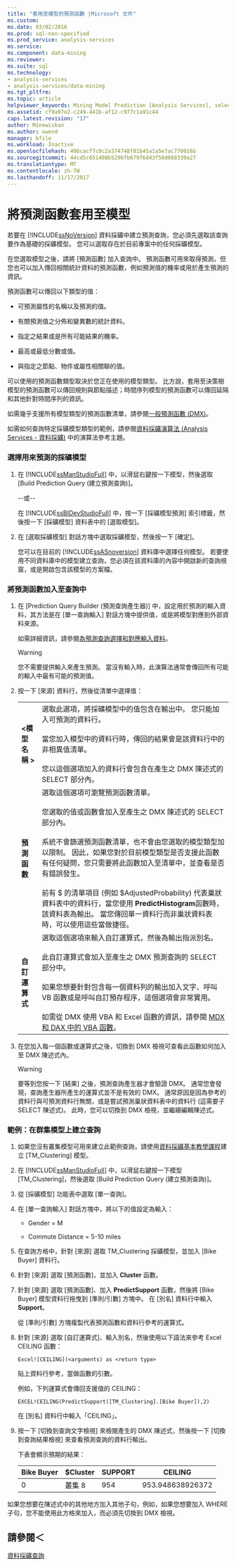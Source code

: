 ```yaml
---
title: "套用至模型的預測函數 |Microsoft 文件"
ms.custom: 
ms.date: 03/02/2016
ms.prod: sql-non-specified
ms.prod_service: analysis-services
ms.service: 
ms.component: data-mining
ms.reviewer: 
ms.suite: sql
ms.technology:
- analysis-services
- analysis-services/data-mining
ms.tgt_pltfrm: 
ms.topic: article
helpviewer_keywords: Mining Model Prediction [Analysis Services], selecting mining models
ms.assetid: cf9a97e2-c249-441b-af12-c977c1a91c44
caps.latest.revision: "17"
author: Minewiskan
ms.author: owend
manager: kfile
ms.workload: Inactive
ms.openlocfilehash: 496cacf7c8c2a374748f81b45a1a5e7ac770016b
ms.sourcegitcommit: 44cd5c651488b5296fb679f6d43f50d068339a27
ms.translationtype: MT
ms.contentlocale: zh-TW
ms.lasthandoff: 11/17/2017
---
```

# <a name="apply-prediction-functions-to-a-model"></a>將預測函數套用至模型
  若要在 [!INCLUDE[ssNoVersion](../../includes/ssnoversion-md.md)] 資料採礦中建立預測查詢，您必須先選取該查詢要作為基礎的採礦模型。 您可以選取存在於目前專案中的任何採礦模型。  
  
 在您選取模型之後，請將 [預測函數] 加入查詢中。 預測函數可用來取得預測，但您也可以加入傳回相關統計資料的預測函數，例如預測值的機率或用於產生預測的資訊。  
  
 預測函數可以傳回以下類型的值：  
  
-   可預測屬性的名稱以及預測的值。  
  
-   有關預測值之分佈和變異數的統計資料。  
  
-   指定之結果或是所有可能結果的機率。  
  
-   最高或最低分數或值。  
  
-   與指定之節點、物件或屬性相關聯的值。  
  
 可以使用的預測函數類型取決於您正在使用的模型類型。 比方說，套用至決策樹模型的預測函數可以傳回規則與節點描述；時間序列模型的預測函數可以傳回延隔和其他針對時間序列的資訊。  
  
 如需幾乎支援所有模型類型的預測函數清單，請參閱[一般預測函數 &#40;DMX)](../../dmx/general-prediction-functions-dmx.md)。  
  
 如需如何查詢特定採礦模型類型的範例，請參閱[資料採礦演算法 &#40;Analysis Services - 資料採礦&#41;](../../analysis-services/data-mining/data-mining-algorithms-analysis-services-data-mining.md) 中的演算法參考主題。  
  
### <a name="choose-a-mining-model-to-use-for-prediction"></a>選擇用來預測的採礦模型  
  
1.  在 [!INCLUDE[ssManStudioFull](../../includes/ssmanstudiofull-md.md)] 中，以滑鼠右鍵按一下模型，然後選取 [Build Prediction Query (建立預測查詢)]。  
  
     --或--  
  
     在 [!INCLUDE[ssBIDevStudioFull](../../includes/ssbidevstudiofull-md.md)] 中，按一下 [採礦模型預測] 索引標籤，然後按一下 [採礦模型] 資料表中的 [選取模型]。  
  
2.  在 [選取採礦模型] 對話方塊中選取採礦模型，然後按一下 [確定]。  
  
     您可以在目前的 [!INCLUDE[ssASnoversion](../../includes/ssasnoversion-md.md)] 資料庫中選擇任何模型。 若要使用不同資料庫中的模型建立查詢，您必須在該資料庫的內容中開啟新的查詢視窗，或是開啟包含該模型的方案檔。  
  
### <a name="add-prediction-functions-to-a-query"></a>將預測函數加入至查詢中  
  
1.  在 [Prediction Query Builder (預測查詢產生器)] 中，設定用於預測的輸入資料，其方法是在 [單一查詢輸入] 對話方塊中提供值，或是將模型對應到外部資料來源。  
  
     如需詳細資訊，請參閱[為預測查詢選擇和對應輸入資料](../../analysis-services/data-mining/choose-and-map-input-data-for-a-prediction-query.md)。  
  
    > [!WARNING]  
    >  您不需要提供輸入來產生預測。 當沒有輸入時，此演算法通常會傳回所有可能的輸入中最有可能的預測值。  
  
2.  按一下 [來源] 資料行，然後從清單中選擇值：  
  
    |||  
    |-|-|  
    |**\<模型名稱 >**|選取此選項，將採礦模型中的值包含在輸出中。 您只能加入可預測的資料行。<br /><br /> 當您加入模型中的資料行時，傳回的結果會是該資料行中的非相異值清單。<br /><br /> 您以這個選項加入的資料行會包含在產生之 DMX 陳述式的 SELECT 部分內。|  
    |**預測函數**|選取這個選項可瀏覽預測函數清單。<br /><br /> 您選取的值或函數會加入至產生之 DMX 陳述式的 SELECT 部分內。<br /><br /> 系統不會篩選預測函數清單，也不會由您選取的模型類型加以限制。 因此，如果您對於目前模型類型是否支援此函數有任何疑問，您只需要將此函數加入至清單中，並查看是否有錯誤發生。<br /><br /> 前有 $ 的清單項目 (例如 $AdjustedProbability) 代表巢狀資料表中的資料行，當您使用 **PredictHistogram**函數時，該資料表為輸出。 當您傳回單一資料行而非巢狀資料表時，可以使用這些當做捷徑。|  
    |**自訂運算式**|選取這個選項來輸入自訂運算式，然後為輸出指派別名。<br /><br /> 此自訂運算式會加入至產生之 DMX 預測查詢的 SELECT 部分中。<br /><br /> 如果您想要針對包含每一個資料列的輸出加入文字、呼叫 VB 函數或是呼叫自訂預存程序，這個選項會非常實用。<br /><br /> 如需從 DMX 使用 VBA 和 Excel 函數的資訊，請參閱 [MDX 和 DAX 中的 VBA 函數](../../mdx/vba-functions-in-mdx-and-dax.md)。|  
  
3.  在您加入每一個函數或運算式之後，切換到 DMX 檢視可查看此函數如何加入至 DMX 陳述式內。  
  
    > [!WARNING]  
    >  要等到您按一下 [結果] 之後，預測查詢產生器才會驗證 DMX。 通常您會發現，查詢產生器所產生的運算式並不是有效的 DMX。 通常原因是因為參考的資料行與可預測資料行無關，或是嘗試預測巢狀資料表中的資料行 (這需要子 SELECT 陳述式)。 此時，您可以切換到 DMX 檢視，並繼續編輯陳述式。  
  
### <a name="example-create-a-query-on-a-clustering-model"></a>範例：在群集模型上建立查詢  
  
1.  如果您沒有叢集模型可用來建立此範例查詢，請使用[資料採礦基本教學課程](http://msdn.microsoft.com/library/6602edb6-d160-43fb-83c8-9df5dddfeb9c)建立 [TM_Clustering] 模型。  
  
2.  在 [!INCLUDE[ssManStudioFull](../../includes/ssmanstudiofull-md.md)] 中，以滑鼠右鍵按一下模型 [TM_Clustering]，然後選取 [Build Prediction Query (建立預測查詢)]。  
  
3.  從 [採礦模型] 功能表中選取 [單一查詢]。  
  
4.  在 [單一查詢輸入] 對話方塊中，將以下的值設定為輸入：  
  
    -   Gender = M  
  
    -   Commute Distance = 5-10 miles  
  
5.  在查詢方格中，針對 [來源] 選取 TM_Clustering 採礦模型，並加入 [Bike Buyer] 資料行。  
  
6.  針對 [來源] 選取 [預測函數]，並加入 **Cluster** 函數。  
  
7.  針對 [來源] 選取 [預測函數]、加入 **PredictSupport** 函數，然後將 [Bike Buyer] 模型資料行拖曳到 [準則/引數] 方塊中。 在 [別名] 資料行中輸入 **Support**。  
  
     從 [準則/引數] 方塊複製代表預測函數和資料行參考的運算式。  
  
8.  針對 [來源] 選取 [自訂運算式]、輸入別名，然後使用以下語法來參考 Excel CEILING 函數：  
  
    ```  
    Excel![CEILING](<arguments) as <return type>  
    ```  
  
     貼上資料行參考，當做函數的引數。  
  
     例如，下列運算式會傳回支援值的 CEILING：  
  
    ```  
    EXCEL!CEILING(PredictSupport([TM_Clustering].[Bike Buyer]),2)  
    ```  
  
     在 [別名] 資料行中輸入「CEILING」。  
  
9. 按一下 [切換到查詢文字檢視] 來檢閱產生的 DMX 陳述式，然後按一下 [切換到查詢結果檢視] 來查看預測查詢的資料行輸出。  
  
     下表會顯示預期的結果：  
  
    |Bike Buyer|$Cluster|SUPPORT|CEILING|  
    |----------------|--------------|-------------|-------------|  
    |0|叢集 8|954|953.948638926372|  
  
 如果您想要在陳述式中的其他地方加入其他子句，例如，如果您想要加入 WHERE 子句，您不能使用此方格來加入，而必須先切換到 DMX 檢視。  
  
## <a name="see-also"></a>請參閱＜  
 [資料採礦查詢](../../analysis-services/data-mining/data-mining-queries.md)  
  
  
